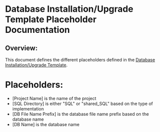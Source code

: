 # Database Installation/Upgrade Template Placeholder Documentation

## Overview:

This document defines the different placeholders defined in the [Database Installation/Upgrade Template](./Template%20-%20Installing%20or%20Upgrading%20the%20Database.MD).  

# Placeholders:

- [Project Name] is the name of the project
- [SQL Directory] is either "SQL" or "shared_SQL" based on the type of implementation
- [DB File Name Prefix] is the database file name prefix based on the database name
- [DB Name] is the database name
